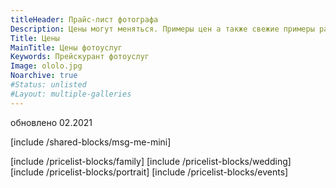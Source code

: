 ```yaml
---
titleHeader: Прайс-лист фотографа
Description: Цены могут меняться. Примеры цен а также свежие примеры работ смотри в моём инстаграме @yugaphoto
Title: Цены
MainTitle: Цены фотоуслуг
Keywords: Прейскурант фотоуслуг
Image: ololo.jpg
Noarchive: true
#Status: unlisted
#Layout: multiple-galleries
---
```

<div class="container text-center">
  <p>обновлено 02.2021</p>
</div>
<div id="test-popup" class="white-popup mfp-hide" markdown=1>

[include /shared-blocks/msg-me-mini]

</div>
<div class="container">
    <div class="accordion" id="myAccordion" markdown=1>
[include /pricelist-blocks/family]
[include /pricelist-blocks/wedding]
[include /pricelist-blocks/portrait]
[include /pricelist-blocks/events]
    </div>
</div>
